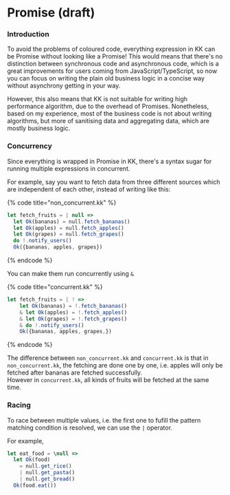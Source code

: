 # Promise \(draft\)

### Introduction

To avoid the problems of coloured code, everything expression in KK can be Promise without looking like a Promise! This would means that there's no distinction between synchronous code and asynchronous code, which is a great improvements for users coming from JavaScript/TypeScript, so now you can focus on writing the plain old business logic in a concise way without asynchrony getting in your way.  

However, this also means that KK is not suitable for writing high performance algorithm, due to the overhead of Promises. Nonetheless, based on my experience, most of the business code is not about writing algorithms, but more of sanitising data and aggregating data, which are mostly business logic.

### Concurrency

Since everything is wrapped in Promise in KK, there's a syntax sugar for running multiple expressions in concurrent.

For example, say you want to fetch data from three different sources which are independent of each other, instead of writing like this:

{% code title="non\_concurrent.kk" %}
```typescript
let fetch_fruits = | null =>
  let Ok(bananas) = null.fetch_bananas()
  let Ok(apples) = null.fetch_apples()
  let Ok(grapes) = null.fetch_grapes()
  do !.notify_users()
  Ok({bananas, apples, grapes})
```
{% endcode %}

You can make them run concurrently using `&` 

{% code title="concurrent.kk" %}
```typescript
let fetch_fruits = | ! =>
    let Ok(bananas) = !.fetch_bananas()
    & let Ok(apples) = !.fetch_apples()
    & let Ok(grapes) = !.fetch_grapes()
    & do !.notify_users()
    Ok({bananas, apples, grapes,})
```
{% endcode %}

The difference between `non_concurrent.kk` and `concurrent.kk` is that in `non_concurrent.kk`, the fetching are done one by one, i.e. apples will only be fetched after bananas are fetched successfully.    
However in `concurrent.kk`, all kinds of fruits will be fetched at the same time.  

### Racing

To race between multiple values, i.e. the first one to fufill the pattern matching condition is resolved, we can use the `|` operator.  

For example,

```typescript
let eat_food = \null =>
  let Ok(food) 
    = null.get_rice()
    | null.get_pasta()
    | null.get_bread()
  Ok(food.eat())
```

